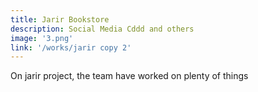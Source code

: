 ```yaml
---
title: Jarir Bookstore
description: Social Media Cddd and others
image: '3.png'
link: '/works/jarir copy 2'
---
```

On jarir project, the team have worked on plenty of things